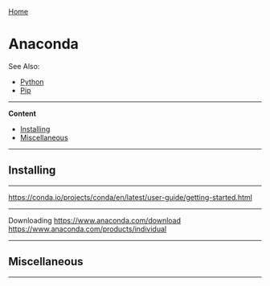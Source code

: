 [Home](Readme.md)
# Anaconda

See Also:

 - [Python](Python.md)
 - [Pip](Pip.md)

---

**Content**

- [Installing](Anaconda.md#Installing)
- [Miscellaneous](Anaconda.md#Miscellaneous)

---

## Installing

---

https://conda.io/projects/conda/en/latest/user-guide/getting-started.html

---

Downloading
https://www.anaconda.com/download
https://www.anaconda.com/products/individual

---

## Miscellaneous

---
